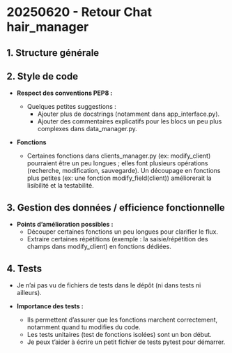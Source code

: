 # 20250620 - Retour Chat hair_manager

## **1. Structure générale**

## **2. Style de code**

- **Respect des conventions PEP8 :**
  - Quelques petites suggestions :
    - Ajouter plus de docstrings (notamment dans app_interface.py).
    - Ajouter des commentaires explicatifs pour les blocs un peu plus complexes dans data_manager.py.

- **Fonctions**
  - Certaines fonctions dans clients_manager.py (ex: modify_client) pourraient être un peu longues ; elles font plusieurs opérations (recherche, modification, sauvegarde). Un découpage en fonctions plus petites (ex: une fonction modify_field(client)) améliorerait la lisibilité et la testabilité.

## **3. Gestion des données / efficience fonctionnelle**

- **Points d’amélioration possibles :**
  - Découper certaines fonctions un peu longues pour clarifier le flux.
  - Extraire certaines répétitions (exemple : la saisie/répétition des champs dans modify_client) en fonctions dédiées.

## **4. Tests**

- Je n’ai pas vu de fichiers de tests dans le dépôt (ni dans tests ni ailleurs).

- **Importance des tests :**
  - Ils permettent d’assurer que les fonctions marchent correctement, notamment quand tu modifies du code.
  - Les tests unitaires (test de fonctions isolées) sont un bon début.
  - Je peux t’aider à écrire un petit fichier de tests pytest pour démarrer.